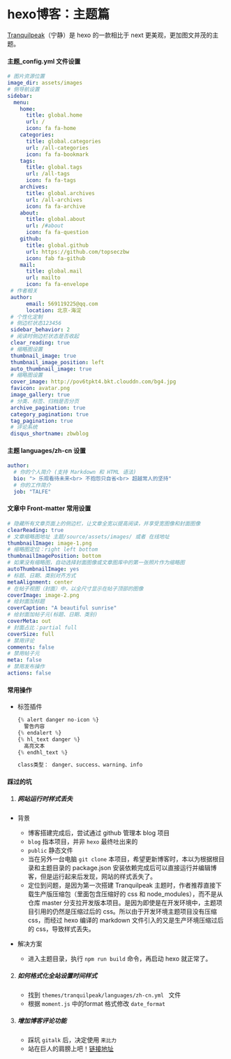 # hexo博客：主题篇

[Tranquilpeak](https://github.com/LouisBarranqueiro/hexo-theme-tranquilpeak)（宁静）是 hexo 的一款相比于 next 更美观，更加图文并茂的主题。

<!-- more -->
<!-- toc -->

#### 主题\_config.yml 文件设置

```yml
# 图片资源位置
image_dir: assets/images
# 侧导航设置
sidebar:
  menu:
    home:
      title: global.home
      url: /
      icon: fa fa-home
    categories:
      title: global.categories
      url: /all-categories
      icon: fa fa-bookmark
    tags:
      title: global.tags
      url: /all-tags
      icon: fa fa-tags
    archives:
      title: global.archives
      url: /all-archives
      icon: fa fa-archive
    about:
      title: global.about
      url: /#about
      icon: fa fa-question
    github:
      title: global.github
      url: https://github.com/topseczbw
      icon: fab fa-github
    mail:
      title: global.mail
      url: mailto
      icon: fa fa-envelope
 # 作者相关
 author:
      email: 569119225@qq.com
      location: 北京-海淀
 # 个性化定制
 # 侧边栏状态123456
 sidebar_behavior: 2
 # 阅读时侧边栏状态是否收起
 clear_reading: true
 # 缩略图设置
 thumbnail_image: true
 thumbnail_image_position: left
 auto_thumbnail_image: true
 # 缩略图设置
 cover_image: http://pov6tpkt4.bkt.clouddn.com/bg4.jpg
 favicon: avatar.png
 image_gallery: true
 # 分类、标签、归档是否分页
 archive_pagination: true
 category_pagination: true
 tag_pagination: true
 # 评论系统
 disqus_shortname: zbwblog
```

#### 主题 languages/zh-cn 设置

```yml
author:
  # 你的个人简介 (支持 Markdown 和 HTML 语法)
  bio: "> 乐观看待未来<br> 不抱怨只自省<br> 超越常人的坚持"
  # 你的工作简介
  job: "TALFE"
```

#### 文章中 Front-matter 常用设置

```yml
# 隐藏所有文章页面上的侧边栏，让文章全宽以提高阅读，并享受宽图像和封面图像
clearReading: true
# 文章缩略图地址 主题/source/assets/images/ 或者 在线地址
thumbnailImage: image-1.png
# 缩略图定位：right left bottom
thumbnailImagePosition: bottom
# 如果没有缩略图，自动选择封面图像或文章图库中的第一张照片作为缩略图
autoThumbnailImage: yes
# 标题、日期、类别对齐方式
metaAlignment: center
# 在帖子视图（封面）中，以全尺寸显示在帖子顶部的图像
coverImage: image-2.png
# 给封面加标题
coverCaption: "A beautiful sunrise"
# 给封面加帖子元(标题、日期、类别)
coverMeta: out
# 封面占比：partial full
coverSize: full
# 禁用评论
comments: false
# 禁用帖子元
meta: false
# 禁用发布操作
actions: false
```

#### 常用操作

- 标签插件

  ```javascript
  {% alert danger no-icon %}
    警告内容
  {% endalert %}
  {% hl_text danger %}
    高亮文本
  {% endhl_text %}

  class类型： danger、success、warning、info
  ```

#### 踩过的坑

1. ##### 网站运行时样式丢失

* 背景
  * 博客搭建完成后，尝试通过 github 管理本 blog 项目  
  * `blog` 指本项目，并非 `hexo` 最终吐出来的    
  * `public` 静态文件
  * 当在另外一台电脑 `git clone` 本项目，希望更新博客时，本以为根据根目录和主题目录的 package.json 安装依赖完成后可以直接运行并编辑博客，但是运行起来后发现，网站的样式丢失了。
  * 定位到问题，是因为第一次搭建 Tranquilpeak 主题时，作者推荐直接下载生产版压缩包（里面包含压缩好的 css 和 node_modules），而不是从仓库 master 分支拉开发版本项目。是因为即使是在开发环境中，主题项目引用的仍然是压缩过后的 css。所以由于开发环境主题项目没有压缩 css，而经过 hexo 编译的 markdown 文件引入的又是生产环境压缩过后的 css，导致样式丢失。

* 解决方案
  * 进入主题目录，执行 `npm run build` 命令，再启动 hexo 就正常了。

2. ##### 如何格式化全站设置时间样式
   * 找到 `themes/tranquilpeak/languages/zh-cn.yml ` 文件 
   * 根据 `moment.js` 中的format 格式修改 `date_format`

3. ##### 增加博客评论功能
   * 踩坑 `gitalk` 后，决定使用 `来比力` 
   * 站在巨人的肩膀上吧！[链接地址](https://blog.csdn.net/qq_41923622/article/details/82966186)